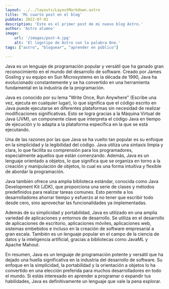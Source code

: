 ```yaml
---
layout: ../../layouts/LayoutMarkdown.astro
title: 'Mi cuarto post en el blog'
pubDate: 2022-07-01
description: 'Este es el primer post de mi nuevo blog Astro.'
author: 'Astro alumno'
image:
    url: '/images/post-4.jpg' 
    alt: 'El logotipo de Astro con la palabra One.'
tags: ["astro", "bloguear", "aprender en público"]

---
```


Java es un lenguaje de programación popular y versátil que ha ganado gran reconocimiento en el mundo del desarrollo de software. Creado por James Gosling y su equipo en Sun Microsystems en la década de 1990, Java ha evolucionado constantemente y se ha convertido en una herramienta fundamental en la industria de la programación.

Java es conocido por su lema "Write Once, Run Anywhere" (Escribe una vez, ejecuta en cualquier lugar), lo que significa que el código escrito en Java puede ejecutarse en diferentes plataformas sin necesidad de realizar modificaciones significativas. Esto se logra gracias a la Máquina Virtual de Java (JVM), un componente clave que interpreta el código Java en tiempo de ejecución y lo adapta a la plataforma específica en la que se está ejecutando.

Una de las razones por las que Java se ha vuelto tan popular es su enfoque en la simplicidad y la legibilidad del código. Java utiliza una sintaxis limpia y clara, lo que facilita su comprensión para los programadores, especialmente aquellos que están comenzando. Además, Java es un lenguaje orientado a objetos, lo que significa que se organiza en torno a la creación y manipulación de objetos, lo cual es una forma intuitiva y flexible de abordar la programación.

Java también ofrece una amplia biblioteca estándar, conocida como Java Development Kit (JDK), que proporciona una serie de clases y métodos predefinidos para realizar tareas comunes. Esto permite a los desarrolladores ahorrar tiempo y esfuerzo al no tener que escribir todo desde cero, sino aprovechar las funcionalidades ya implementadas.

Además de su simplicidad y portabilidad, Java es utilizado en una amplia variedad de aplicaciones y entornos de desarrollo. Se utiliza en el desarrollo de aplicaciones de escritorio, aplicaciones móviles, aplicaciones web, sistemas embebidos e incluso en la creación de software empresarial a gran escala. También es un lenguaje popular en el campo de la ciencia de datos y la inteligencia artificial, gracias a bibliotecas como JavaML y Apache Mahout.

En resumen, Java es un lenguaje de programación potente y versátil que ha dejado una huella significativa en la industria del desarrollo de software. Su enfoque en la simplicidad, la portabilidad y la orientación a objetos lo ha convertido en una elección preferida para muchos desarrolladores en todo el mundo. Si estás interesado en aprender a programar o expandir tus habilidades, Java es definitivamente un lenguaje que vale la pena explorar.